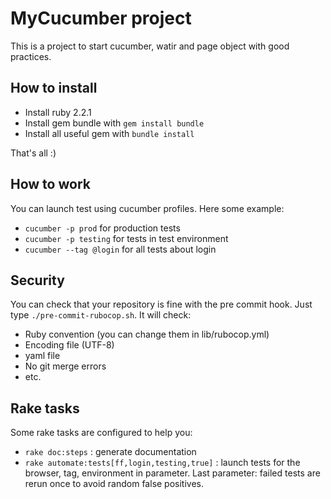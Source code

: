 # MyCucumber project

This is a project to start cucumber, watir and page object with good practices.

## How to install

* Install ruby 2.2.1
* Install gem bundle with ```gem install bundle```
* Install all useful gem with ```bundle install```

That's all :)

## How to work

You can launch test using cucumber profiles. Here some example:

* ```cucumber -p prod``` for production tests
* ```cucumber -p testing``` for tests in test environment
* ```cucumber --tag @login``` for all tests about login

## Security

You can check that your repository is fine with the pre commit hook. Just type ```./pre-commit-rubocop.sh```. It will check:

* Ruby convention (you can change them in lib/rubocop.yml)
* Encoding file (UTF-8)
* yaml file
* No git merge errors
* etc. 

## Rake tasks

Some rake tasks are configured to help you:

* ```rake doc:steps``` : generate documentation
* ```rake automate:tests[ff,login,testing,true]``` : launch tests for the browser, tag, environment in parameter. Last parameter: failed tests are rerun once to avoid random false positives.